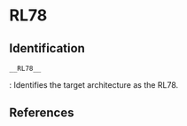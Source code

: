 # RL78

## Identification

`__RL78__`

: Identifies the target architecture as the RL78.

## References

<!---
<gcc/config/rl78/rl78.h> (14.2.0)

#define TARGET_CPU_CPP_BUILTINS()               \
  do                                            \
    {                                           \
      builtin_define ("__RL78__"); 		\
      builtin_assert ("cpu=RL78"); 		\
      						\
      if (RL78_MUL_NONE)			\
	builtin_define ("__RL78_MUL_NONE__"); 	\
      else if (RL78_MUL_G13)			\
	builtin_define ("__RL78_MUL_G13__"); 	\
      else if (RL78_MUL_G14)			\
	builtin_define ("__RL78_MUL_G14__"); 	\
      						\
      if (TARGET_G10)				\
	builtin_define ("__RL78_G10__"); 	\
      else if (TARGET_G13)			\
	builtin_define ("__RL78_G13__"); 	\
      else if (TARGET_G14)			\
	builtin_define ("__RL78_G14__"); 	\
    }                                           \
  while (0)
--->
